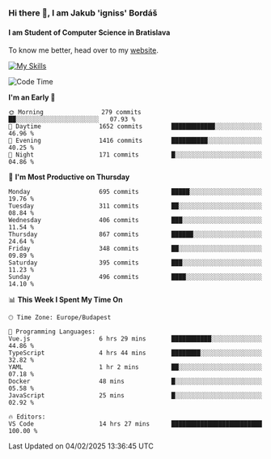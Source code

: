 ### Hi there 👋, I am Jakub 'igniss' Bordáš

#### I am Student of Computer Science in Bratislava
To know me better, head over to my [website](https://bordas.sk).

[![My Skills](https://skillicons.dev/icons?i=js,typescript,html,css,figma,svelte,vue,next,postgresql,nest,express,nodejs)](https://bordas.sk)


<!--START_SECTION:waka-->
![Code Time](http://img.shields.io/badge/Code%20Time-1%2C675%20hrs%2050%20mins-blue)

**I'm an Early 🐤** 

```text
🌞 Morning                279 commits         ██░░░░░░░░░░░░░░░░░░░░░░░   07.93 % 
🌆 Daytime                1652 commits        ████████████░░░░░░░░░░░░░   46.96 % 
🌃 Evening                1416 commits        ██████████░░░░░░░░░░░░░░░   40.25 % 
🌙 Night                  171 commits         █░░░░░░░░░░░░░░░░░░░░░░░░   04.86 % 
```
📅 **I'm Most Productive on Thursday** 

```text
Monday                   695 commits         █████░░░░░░░░░░░░░░░░░░░░   19.76 % 
Tuesday                  311 commits         ██░░░░░░░░░░░░░░░░░░░░░░░   08.84 % 
Wednesday                406 commits         ███░░░░░░░░░░░░░░░░░░░░░░   11.54 % 
Thursday                 867 commits         ██████░░░░░░░░░░░░░░░░░░░   24.64 % 
Friday                   348 commits         ██░░░░░░░░░░░░░░░░░░░░░░░   09.89 % 
Saturday                 395 commits         ███░░░░░░░░░░░░░░░░░░░░░░   11.23 % 
Sunday                   496 commits         ████░░░░░░░░░░░░░░░░░░░░░   14.10 % 
```


📊 **This Week I Spent My Time On** 

```text
🕑︎ Time Zone: Europe/Budapest

💬 Programming Languages: 
Vue.js                   6 hrs 29 mins       ███████████░░░░░░░░░░░░░░   44.86 % 
TypeScript               4 hrs 44 mins       ████████░░░░░░░░░░░░░░░░░   32.82 % 
YAML                     1 hr 2 mins         ██░░░░░░░░░░░░░░░░░░░░░░░   07.18 % 
Docker                   48 mins             █░░░░░░░░░░░░░░░░░░░░░░░░   05.58 % 
JavaScript               25 mins             █░░░░░░░░░░░░░░░░░░░░░░░░   02.92 % 

🔥 Editors: 
VS Code                  14 hrs 27 mins      █████████████████████████   100.00 % 
```


 Last Updated on 04/02/2025 13:36:45 UTC
<!--END_SECTION:waka-->
